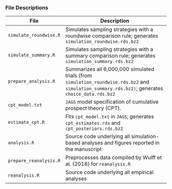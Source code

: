 ### File Descriptions

| File                   | Description                                                                                                                                       |
|------------------------|---------------------------------------------------------------------------------------------------------------------------------------------------|
| `simulate_roundwise.R` | Simulates sampling strategies with a roundwise comparison rule; generates `simulation_roundwise.rds.bz2`                                          |
| `simulate_summary.R`   | Simulates sampling strategies with a summary comparison rule; generates `simulation_summary.rds.bz2`                                              |
| `prepare_analysis.R`   | Summarizes all 6,000,000 simulated trials (from `simulation_roundwise.rds.bz2` and `simulation_summary.rds.bz2)`; generates `choice_data.rds.bz2` |
| `cpt_model.txt`        | `JAGS` model specification of cumulative prospect theory (CPT).                                                                                   |
| `estimate_cpt.R`       | Fits `cpt_model.txt` in `JAGS`; generates `cpt_estimates.rds` and `cpt_posteriors.rds.bz2`                                                        |
| `analysis.R`           | Source code underlying all simulation-based analyses and figures reported in the manuscript                                                       |
| `prepare_reanalysis.R` | Preprocesses data compiled by Wulff et al. (2018) for `reanalysis.R`                                                                              |
| `reanalysis.R`         | Source code underlying all empirical analyses                                                                                                     |
